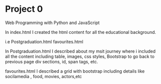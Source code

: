 # Project 0

Web Programming with Python and JavaScript

In index.html 
I created the html content for all the educational background.

i.e 
Postgraduation.html
favourites.html


In Postgraduation.html
I described about my msit journey where i included all the content
including table, images, css styles, Bootstrap to go back to previous page
div sections, id, span tags, etc.

favourites.html
I described a grid with bootstrap including details like socilamedia ,
 food, movies, actors,etc

